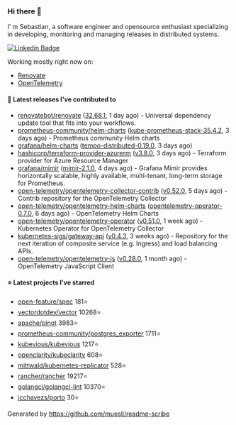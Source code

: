### Hi there 👋

I’ m Sebastian, a software engineer and opensource enthusiast specializing in developing, monitoring and managing releases in distributed systems.

[![Linkedin Badge](https://img.shields.io/badge/-LinkedIn-blue?style=flat&logo=Linkedin&logoColor=white&link=https://www.linkedin.com/in/sebastian-poxhofer/)](https://www.linkedin.com/in/sebastian-poxhofer/)

Working mostly right now on:
- [Renovate](https://github.com/renovatebot/renovate)
- [OpenTelemetry](https://github.com/open-telemetry)



#### 🚀 Latest releases I've contributed to

- [renovatebot/renovate](https://github.com/renovatebot/renovate) ([32.68.1](https://github.com/renovatebot/renovate/releases/tag/32.68.1), 1 day ago) - Universal dependency update tool that fits into your workflows.
- [prometheus-community/helm-charts](https://github.com/prometheus-community/helm-charts) ([kube-prometheus-stack-35.4.2](https://github.com/prometheus-community/helm-charts/releases/tag/kube-prometheus-stack-35.4.2), 3 days ago) - Prometheus community Helm charts
- [grafana/helm-charts](https://github.com/grafana/helm-charts) ([tempo-distributed-0.19.0](https://github.com/grafana/helm-charts/releases/tag/tempo-distributed-0.19.0), 3 days ago)
- [hashicorp/terraform-provider-azurerm](https://github.com/hashicorp/terraform-provider-azurerm) ([v3.8.0](https://github.com/hashicorp/terraform-provider-azurerm/releases/tag/v3.8.0), 3 days ago) - Terraform provider for Azure Resource Manager
- [grafana/mimir](https://github.com/grafana/mimir) ([mimir-2.1.0](https://github.com/grafana/mimir/releases/tag/mimir-2.1.0), 4 days ago) - Grafana Mimir provides horizontally scalable, highly available, multi-tenant, long-term storage for Prometheus.
- [open-telemetry/opentelemetry-collector-contrib](https://github.com/open-telemetry/opentelemetry-collector-contrib) ([v0.52.0](https://github.com/open-telemetry/opentelemetry-collector-contrib/releases/tag/v0.52.0), 5 days ago) - Contrib repository for the OpenTelemetry Collector
- [open-telemetry/opentelemetry-helm-charts](https://github.com/open-telemetry/opentelemetry-helm-charts) ([opentelemetry-operator-0.7.0](https://github.com/open-telemetry/opentelemetry-helm-charts/releases/tag/opentelemetry-operator-0.7.0), 6 days ago) - OpenTelemetry Helm Charts
- [open-telemetry/opentelemetry-operator](https://github.com/open-telemetry/opentelemetry-operator) ([v0.51.0](https://github.com/open-telemetry/opentelemetry-operator/releases/tag/v0.51.0), 1 week ago) - Kubernetes Operator for OpenTelemetry Collector
- [kubernetes-sigs/gateway-api](https://github.com/kubernetes-sigs/gateway-api) ([v0.4.3](https://github.com/kubernetes-sigs/gateway-api/releases/tag/v0.4.3), 3 weeks ago) - Repository for the next iteration of composite service (e.g. Ingress) and load balancing APIs.
- [open-telemetry/opentelemetry-js](https://github.com/open-telemetry/opentelemetry-js) ([v0.28.0](https://github.com/open-telemetry/opentelemetry-js/releases/tag/v0.28.0), 1 month ago) - OpenTelemetry JavaScript Client

#### ⭐ Latest projects I've starred

- [open-feature/spec](https://github.com/open-feature/spec) 181⭐
- [vectordotdev/vector](https://github.com/vectordotdev/vector) 10268⭐
- [apache/pinot](https://github.com/apache/pinot) 3983⭐
- [prometheus-community/postgres_exporter](https://github.com/prometheus-community/postgres_exporter) 1711⭐
- [kubevious/kubevious](https://github.com/kubevious/kubevious) 1217⭐
- [openclarity/kubeclarity](https://github.com/openclarity/kubeclarity) 608⭐
- [mittwald/kubernetes-replicator](https://github.com/mittwald/kubernetes-replicator) 528⭐
- [rancher/rancher](https://github.com/rancher/rancher) 19217⭐
- [golangci/golangci-lint](https://github.com/golangci/golangci-lint) 10370⭐
- [jcchavezs/porto](https://github.com/jcchavezs/porto) 30⭐



Generated by https://github.com/muesli/readme-scribe
